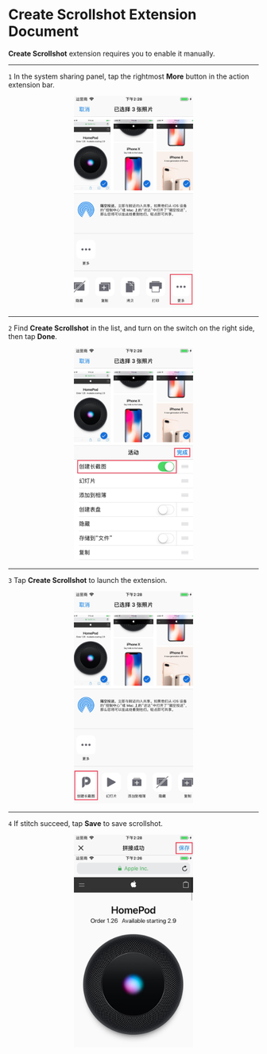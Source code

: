 # Create Scrollshot Extension Document

**Create Scrollshot** extension requires you to enable it manually.

---

`1` In the system sharing panel, tap the rightmost **More** button in the action extension bar.

<div align=center>
<img src="../image/guide-create-scrollshot-1.jpg" width="240px" />
</div>

---

`2` Find **Create Scrollshot** in the list, and turn on the switch on the right side, then tap **Done**.

<div align=center>
<img src="../image/guide-create-scrollshot-2.jpg" width="240px" />
</div>

---

`3` Tap **Create Scrollshot** to launch the extension.

<div align=center>
<img src="../image/guide-create-scrollshot-3.jpg" width="240px" />
</div>

---

`4` If stitch succeed, tap **Save** to save scrollshot.

<div align=center>
<img src="../image/guide-create-scrollshot-4.jpg" width="240px" />
</div>
